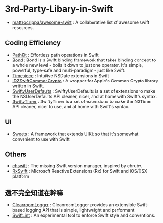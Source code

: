 # 3rd-Party-Libary-in-Swift

* [matteocrippa/awesome-swift](https://github.com/matteocrippa/awesome-swift) : A collaborative list of awesome swift resources.

## Coding Efficiency
* [PathKit](https://github.com/kylef/PathKit) : Effortless path operations in Swift
* [Bond](https://github.com/SwiftBond/Bond) : Bond is a Swift binding framework that takes binding concept to a whole new level - boils it down to just one operator. It's simple, powerful, type-safe and multi-paradigm - just like Swift.
* [Timepiece](https://github.com/naoty/Timepiece) : Intuitive NSDate extensions in Swift
* [IDZSwiftCommonCrypto](https://github.com/iosdevzone/IDZSwiftCommonCrypto) : A wrapper for Apple's Common Crypto library written in Swift.
* [SwiftyUserDefaults](https://github.com/radex/SwiftyUserDefaults) : SwiftyUserDefaults is a set of extensions to make the NSUserDefaults API cleaner, nicer, and at home with Swift's syntax.
* [SwiftyTimer](https://github.com/radex/SwiftyTimer) : SwiftyTimer is a set of extensions to make the NSTimer API cleaner, nicer to use, and at home with Swift's syntax.

## UI
* [Sweets](https://github.com/larcus94/Sweets) : A framework that extends UIKit so that it's somewhat convenient to use with Swift


## Others
* [chswift](https://github.com/neonichu/chswift) : The missing Swift version manager, inspired by chruby.
* [RxSwift](https://github.com/kzaher/RxSwift) : Microsoft Reactive Extensions (Rx) for Swift and iOS/OSX platform


## 還不完全知道在幹嘛
* [CleanroomLogger](https://github.com/emaloney/CleanroomLogger) : CleanroomLogger provides an extensible Swift-based logging API that is simple, lightweight and performant
* [SwiftLint](https://github.com/realm/SwiftLint) : An experimental tool to enforce Swift style and conventions.
